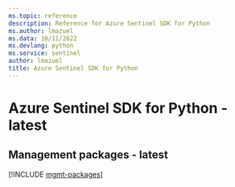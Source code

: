 ```yaml
---
ms.topic: reference
description: Reference for Azure Sentinel SDK for Python
ms.author: lmazuel
ms.data: 10/11/2022
ms.devlang: python
ms.service: sentinel
author: lmazuel
title: Azure Sentinel SDK for Python
---
```

# Azure Sentinel SDK for Python - latest

## Management packages - latest
[!INCLUDE [mgmt-packages](sentinel-mgmt-index.md)]